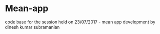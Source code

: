 # Mean-app
code base for the session held on 23/07/2017 - mean app development by dinesh kumar subramanian
